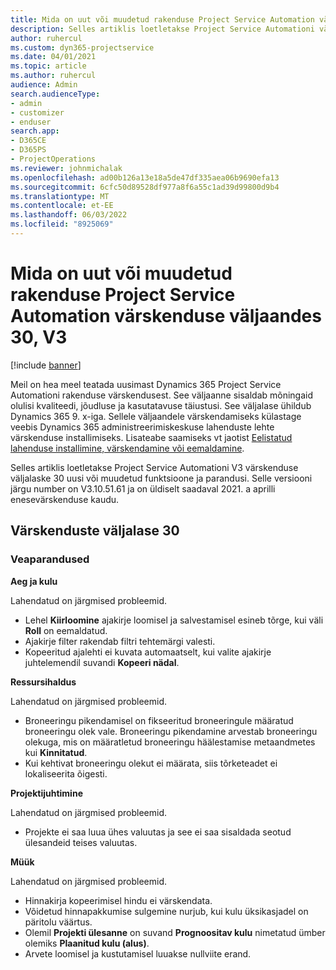 ```yaml
---
title: Mida on uut või muudetud rakenduse Project Service Automation värskenduse väljaandes 30, V3
description: Selles artiklis loetletakse Project Service Automationi värskenduse väljalaske 30, V3 saadaolevaid funktsioone ja parandusi.
author: ruhercul
ms.custom: dyn365-projectservice
ms.date: 04/01/2021
ms.topic: article
ms.author: ruhercul
audience: Admin
search.audienceType:
- admin
- customizer
- enduser
search.app:
- D365CE
- D365PS
- ProjectOperations
ms.reviewer: johnmichalak
ms.openlocfilehash: ad00b126a13e18a5de47df335aea06b9690efa13
ms.sourcegitcommit: 6cfc50d89528df977a8f6a55c1ad39d99800d9b4
ms.translationtype: MT
ms.contentlocale: et-EE
ms.lasthandoff: 06/03/2022
ms.locfileid: "8925069"
---
```

# <a name="whats-new-or-changed-in-project-service-automation-update-release-30-v3"></a>Mida on uut või muudetud rakenduse Project Service Automation värskenduse väljaandes 30, V3

[!include [banner](../includes/psa-now-project-operations.md)]

Meil on hea meel teatada uusimast Dynamics 365 Project Service Automationi rakenduse värskendusest. See väljaanne sisaldab mõningaid olulisi kvaliteedi, jõudluse ja kasutatavuse täiustusi. See väljalase ühildub Dynamics 365 9. x-iga. Sellele väljaandele värskendamiseks külastage veebis Dynamics 365 administreerimiskeskuse lahenduste lehte värskenduse installimiseks. Lisateabe saamiseks vt jaotist [Eelistatud lahenduse installimine, värskendamine või eemaldamine](/power-platform/admin/install-remove-preferred-solution).

Selles artiklis loetletakse Project Service Automationi V3 värskenduse väljalaske 30 uusi või muudetud funktsioone ja parandusi. Selle versiooni järgu number on V3.10.51.61 ja on üldiselt saadaval 2021. a aprilli enesevärskenduse kaudu.

## <a name="update-release-30"></a>Värskenduste väljalase 30

### <a name="bug-fixes"></a>Veaparandused

**Aeg ja kulu**

Lahendatud on järgmised probleemid.

- Lehel **Kiirloomine** ajakirje loomisel ja salvestamisel esineb tõrge, kui väli **Roll** on eemaldatud.
- Ajakirje filter rakendab filtri tehtemärgi valesti.
- Kopeeritud ajalehti ei kuvata automaatselt, kui valite ajakirje juhtelemendil suvandi **Kopeeri nädal**.

**Ressursihaldus**

Lahendatud on järgmised probleemid.

- Broneeringu pikendamisel on fikseeritud broneeringule määratud broneeringu olek vale. Broneeringu pikendamine arvestab broneeringu olekuga, mis on määratletud broneeringu häälestamise metaandmetes kui **Kinnitatud**.
- Kui kehtivat broneeringu olekut ei määrata, siis tõrketeadet ei lokaliseerita õigesti.

**Projektijuhtimine**

Lahendatud on järgmised probleemid.

- Projekte ei saa luua ühes valuutas ja see ei saa sisaldada seotud ülesandeid teises valuutas.

**Müük**

Lahendatud on järgmised probleemid.

- Hinnakirja kopeerimisel hindu ei värskendata.
- Võidetud hinnapakkumise sulgemine nurjub, kui kulu üksikasjadel on päritolu väärtus.
- Olemil **Projekti ülesanne** on suvand **Prognoositav kulu** nimetatud ümber olemiks **Plaanitud kulu (alus)**.
- Arvete loomisel ja kustutamisel luuakse nullviite erand.
